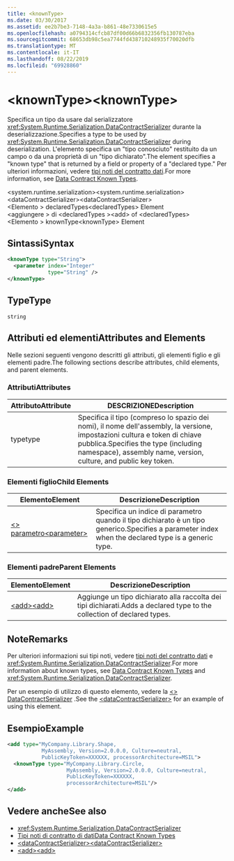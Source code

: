```yaml
---
title: <knownType>
ms.date: 03/30/2017
ms.assetid: ee2b7be3-7148-4a3a-b861-48e7330615e5
ms.openlocfilehash: a0794314cfcb87df00d66b6832356fb130787eba
ms.sourcegitcommit: 68653db98c5ea7744fd438710248935f70020dfb
ms.translationtype: MT
ms.contentlocale: it-IT
ms.lasthandoff: 08/22/2019
ms.locfileid: "69928860"
---
```

# <a name="knowntype"></a><span data-ttu-id="6feeb-101">\<knownType></span><span class="sxs-lookup"><span data-stu-id="6feeb-101">\<knownType></span></span>
<span data-ttu-id="6feeb-102">Specifica un tipo da usare dal serializzatore <xref:System.Runtime.Serialization.DataContractSerializer> durante la deserializzazione.</span><span class="sxs-lookup"><span data-stu-id="6feeb-102">Specifies a type to be used by <xref:System.Runtime.Serialization.DataContractSerializer> during deserialization.</span></span> <span data-ttu-id="6feeb-103">L'elemento specifica un "tipo conosciuto" restituito da un campo o da una proprietà di un "tipo dichiarato".</span><span class="sxs-lookup"><span data-stu-id="6feeb-103">The element specifies a "known type" that is returned by a field or property of a "declared type."</span></span> <span data-ttu-id="6feeb-104">Per ulteriori informazioni, vedere [tipi noti del contratto dati](../../../wcf/feature-details/data-contract-known-types.md).</span><span class="sxs-lookup"><span data-stu-id="6feeb-104">For more information, see [Data Contract Known Types](../../../wcf/feature-details/data-contract-known-types.md).</span></span>  
  
 <span data-ttu-id="6feeb-105">\<system.runtime.serialization></span><span class="sxs-lookup"><span data-stu-id="6feeb-105">\<system.runtime.serialization></span></span>  
<span data-ttu-id="6feeb-106">\<dataContractSerializer></span><span class="sxs-lookup"><span data-stu-id="6feeb-106">\<dataContractSerializer></span></span>  
<span data-ttu-id="6feeb-107">\<Elemento > declaredTypes</span><span class="sxs-lookup"><span data-stu-id="6feeb-107">\<declaredTypes> Element</span></span>  
<span data-ttu-id="6feeb-108">\<aggiungere > di \<declaredTypes ></span><span class="sxs-lookup"><span data-stu-id="6feeb-108">\<add> of \<declaredTypes></span></span>  
<span data-ttu-id="6feeb-109">\<Elemento > knownType</span><span class="sxs-lookup"><span data-stu-id="6feeb-109">\<knownType> Element</span></span>  
  
## <a name="syntax"></a><span data-ttu-id="6feeb-110">Sintassi</span><span class="sxs-lookup"><span data-stu-id="6feeb-110">Syntax</span></span>  
  
```xml  
<knownType type="String">
  <parameter index="Integer"
             type="String" />
</knownType>
```  
  
## <a name="type"></a><span data-ttu-id="6feeb-111">Type</span><span class="sxs-lookup"><span data-stu-id="6feeb-111">Type</span></span>  
 `string`  
  
## <a name="attributes-and-elements"></a><span data-ttu-id="6feeb-112">Attributi ed elementi</span><span class="sxs-lookup"><span data-stu-id="6feeb-112">Attributes and Elements</span></span>  
 <span data-ttu-id="6feeb-113">Nelle sezioni seguenti vengono descritti gli attributi, gli elementi figlio e gli elementi padre.</span><span class="sxs-lookup"><span data-stu-id="6feeb-113">The following sections describe attributes, child elements, and parent elements.</span></span>  
  
### <a name="attributes"></a><span data-ttu-id="6feeb-114">Attributi</span><span class="sxs-lookup"><span data-stu-id="6feeb-114">Attributes</span></span>  
  
|<span data-ttu-id="6feeb-115">Attributo</span><span class="sxs-lookup"><span data-stu-id="6feeb-115">Attribute</span></span>|<span data-ttu-id="6feeb-116">DESCRIZIONE</span><span class="sxs-lookup"><span data-stu-id="6feeb-116">Description</span></span>|  
|---------------|-----------------|  
|<span data-ttu-id="6feeb-117">type</span><span class="sxs-lookup"><span data-stu-id="6feeb-117">type</span></span>|<span data-ttu-id="6feeb-118">Specifica il tipo (compreso lo spazio dei nomi), il nome dell'assembly, la versione, impostazioni cultura e token di chiave pubblica.</span><span class="sxs-lookup"><span data-stu-id="6feeb-118">Specifies the type (including namespace), assembly name, version, culture, and public key token.</span></span>|  
  
### <a name="child-elements"></a><span data-ttu-id="6feeb-119">Elementi figlio</span><span class="sxs-lookup"><span data-stu-id="6feeb-119">Child Elements</span></span>  
  
|<span data-ttu-id="6feeb-120">Elemento</span><span class="sxs-lookup"><span data-stu-id="6feeb-120">Element</span></span>|<span data-ttu-id="6feeb-121">Descrizione</span><span class="sxs-lookup"><span data-stu-id="6feeb-121">Description</span></span>|  
|-------------|-----------------|  
|[<span data-ttu-id="6feeb-122">\<> parametro</span><span class="sxs-lookup"><span data-stu-id="6feeb-122">\<parameter></span></span>](parameter.md)|<span data-ttu-id="6feeb-123">Specifica un indice di parametro quando il tipo dichiarato è un tipo generico.</span><span class="sxs-lookup"><span data-stu-id="6feeb-123">Specifies a parameter index when the declared type is a generic type.</span></span>|  
  
### <a name="parent-elements"></a><span data-ttu-id="6feeb-124">Elementi padre</span><span class="sxs-lookup"><span data-stu-id="6feeb-124">Parent Elements</span></span>  
  
|<span data-ttu-id="6feeb-125">Elemento</span><span class="sxs-lookup"><span data-stu-id="6feeb-125">Element</span></span>|<span data-ttu-id="6feeb-126">Descrizione</span><span class="sxs-lookup"><span data-stu-id="6feeb-126">Description</span></span>|  
|-------------|-----------------|  
|[<span data-ttu-id="6feeb-127">\<add></span><span class="sxs-lookup"><span data-stu-id="6feeb-127">\<add></span></span>](add-of-declaredtypes-element.md)|<span data-ttu-id="6feeb-128">Aggiunge un tipo dichiarato alla raccolta dei tipi dichiarati.</span><span class="sxs-lookup"><span data-stu-id="6feeb-128">Adds a declared type to the collection of declared types.</span></span>|  
  
## <a name="remarks"></a><span data-ttu-id="6feeb-129">Note</span><span class="sxs-lookup"><span data-stu-id="6feeb-129">Remarks</span></span>  
 <span data-ttu-id="6feeb-130">Per ulteriori informazioni sui tipi noti, vedere [tipi noti del contratto dati](../../../wcf/feature-details/data-contract-known-types.md) e <xref:System.Runtime.Serialization.DataContractSerializer>.</span><span class="sxs-lookup"><span data-stu-id="6feeb-130">For more information about known types, see [Data Contract Known Types](../../../wcf/feature-details/data-contract-known-types.md) and <xref:System.Runtime.Serialization.DataContractSerializer>.</span></span>  
  
 <span data-ttu-id="6feeb-131">Per un esempio di utilizzo di questo elemento, vedere la [ \<> DataContractSerializer](datacontractserializer-element.md) .</span><span class="sxs-lookup"><span data-stu-id="6feeb-131">See the [\<dataContractSerializer>](datacontractserializer-element.md) for an example of using this element.</span></span>  
  
## <a name="example"></a><span data-ttu-id="6feeb-132">Esempio</span><span class="sxs-lookup"><span data-stu-id="6feeb-132">Example</span></span>  
  
```xml  
<add type="MyCompany.Library.Shape,
           MyAssembly, Version=2.0.0.0, Culture=neutral,
           PublicKeyToken=XXXXXX, processorArchitecture=MSIL">
  <knownType type="MyCompany.Library.Circle,
                   MyAssembly, Version=2.0.0.0, Culture=neutral,
                   PublicKeyToken=XXXXXX,
                   processorArchitecture=MSIL"/>
</add>
```  
  
## <a name="see-also"></a><span data-ttu-id="6feeb-133">Vedere anche</span><span class="sxs-lookup"><span data-stu-id="6feeb-133">See also</span></span>

- <xref:System.Runtime.Serialization.DataContractSerializer>
- [<span data-ttu-id="6feeb-134">Tipi noti di contratto di dati</span><span class="sxs-lookup"><span data-stu-id="6feeb-134">Data Contract Known Types</span></span>](../../../wcf/feature-details/data-contract-known-types.md)
- [<span data-ttu-id="6feeb-135">\<dataContractSerializer></span><span class="sxs-lookup"><span data-stu-id="6feeb-135">\<dataContractSerializer></span></span>](datacontractserializer-element.md)
- [<span data-ttu-id="6feeb-136">\<add></span><span class="sxs-lookup"><span data-stu-id="6feeb-136">\<add></span></span>](add-of-declaredtypes-element.md)
